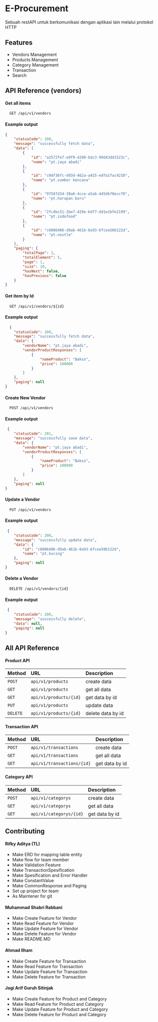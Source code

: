 
# E-Procurement

Sebuah restAPI untuk berkomunikasi dengan aplikasi lain melalui protokol HTTP




## Features

- Vendors Management
- Products Management
- Category Management
- Transaction
- Search


## API Reference (vendors)

#### Get all items

```http
  GET /api/v1/vendors
```

#### Example output

```json
{
    "statusCode": 200,
    "message": "successfully fetch data",
    "data": [
        {
            "id": "a2572fe7-e9f9-4290-bdc3-99d43dd1523c",
            "name": "pt.jaya abadi"
        },
        {
            "id": "c0df36fc-d93d-462a-a415-edfa1fac4210",
            "name": "pt.sumber kencana"
        },
        {
            "id": "97587d34-38a6-4cce-a5ab-445dbf8eccf0",
            "name": "pt.harapan baru"
        },
        {
            "id": "2fc4bc51-2be7-429e-bdf7-dd1e1bfe2199",
            "name": "pt.indofood"
        },
        {
            "id": "c6086406-d9ab-461b-8a93-6fcea50b122d",
            "name": "pt.nestle"
        }
    ],
    "paging": {
        "totalPage": 1,
        "totalElement": 5,
        "page": 1,
        "size": 10,
        "hasNext": false,
        "hasPrevious": false
    }
}
```

#### Get item by Id

```http
  GET /api/v1/vendors/${id}
```

#### Example output

```json
  {
    "statusCode": 200,
    "message": "successfully fetch data",
    "data": {
        "vendorName": "pt.jaya abadi",
        "vendorProductResponses": [
            {
                "nameProduct": "Bakso",
                "price": 100000
            }
        ]
    },
    "paging": null
}
```


#### Create New Vendor

```http
  POST /api/v1/vendors
```

#### Example output

```json
 {
    "statusCode": 201,
    "message": "successfully save data",
    "data": {
        "vendorName": "pt.jaya abadi",
        "vendorProductResponses": [
            {
                "nameProduct": "Bakso",
                "price": 100000
            }
        ]
    },
    "paging": null
}
```

#### Update a Vendor

```http
  PUT /api/v1/vendors
```

#### Example output

```json
 {
    "statusCode": 200,
    "message": "successfully update data",
    "data": {
        "id": "c6086406-d9ab-461b-8a93-6fcea50b122d",
        "name": "pt.kucing"
    },
    "paging": null
}
```

#### Delete a Vendor

```http
  DELETE /api/v1/vendors/{id}
```

#### Example output

```json
 {
    "statusCode": 200,
    "message": "successfully delete",
    "data": null,
    "paging": null
}
```








## All API Reference

#### Product API

| Method    | URL      | Description                |
| :-------- | :------- | :------------------------- |
| `POST` | `api/v1/products` | create data |
| `GET` | `api/v1/products` | get all data |
| `GET` | `api/v1/products/{id}` | get data by id |
| `PUT` | `api/v1/products` | update data |
| `DELETE` | `api/v1/products/{id}` | delete data by id |


#### Transaction API

| Method    | URL      | Description                |
| :-------- | :------- | :------------------------- |
| `POST` | `api/v1/transactions` | create data |
| `GET` | `api/v1/transactions` | get all data |
| `GET` | `api/v1/transactions/{id}` | get data by id |


#### Category API

| Method    | URL      | Description                |
| :-------- | :------- | :------------------------- |
| `POST` | `api/v1/categorys` | create data |
| `GET` | `api/v1/categorys` | get all data |
| `GET` | `api/v1/categorys/{id}` | get data by id |



## Contributing

#### Rifky Aditya (TL)
- Make ERD for mapping table entity
- Make flow for team member
- Make Validation Feature
- Make TransactionSpesification
- Make Spesification and Error Handler
- Make ConstantValue
- Make CommonResponse and Paging
- Set up project for team
- As Maintener for git

#### Muhammad Shabri Rabbani
- Make Create Feature for Vendor
- Make Read Feature for Vendor
- Make Update Feature for Vendor
- Make Delete Feature for Vendor
- Make README.MD

#### Ahmad Ilham
- Make Create Feature for Transaction 
- Make Read Feature for Transaction
- Make Update Feature for Transaction
- Make Delete Feature for Transaction

#### Jogi Arif Guruh Sitinjak
- Make Create Feature for Product and Category
- Make Read Feature for Product and Category
- Make Update Feature for Product and Category
- Make Delete Feature for Product and Category
